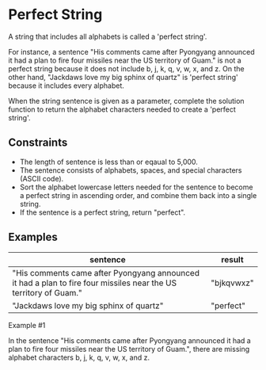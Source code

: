 # Perfect String

A string that includes all alphabets is called a 'perfect string'.

For instance, a sentence "His comments came after Pyongyang announced it had a plan to fire four missiles near the US territory of Guam." is not a perfect string because it does not include b, j, k, q, v, w, x, and z. On the other hand, "Jackdaws love my big sphinx of quartz" is 'perfect string' because it includes every alphabet.

When the string sentence is given as a parameter, complete the solution function to return the alphabet characters needed to create a 'perfect string'.

## Constraints

- The length of sentence is less than or eqaual to 5,000.
- The sentence consists of alphabets, spaces, and special characters (ASCII code).
- Sort the alphabet lowercase letters needed for the sentence to become a perfect string in ascending order, and combine them back into a single string.
- If the sentence is a perfect string, return "perfect".

## Examples

| sentence                                                                                                         | result     |
| ---------------------------------------------------------------------------------------------------------------- | ---------- |
| "His comments came after Pyongyang announced it had a plan to fire four missiles near the US territory of Guam." | "bjkqvwxz" |
| "Jackdaws love my big sphinx of quartz"                                                                          | "perfect"  |

Example #1

In the sentence "His comments came after Pyongyang announced it had a plan to fire four missiles near the US territory of Guam.", there are missing alphabet characters b, j, k, q, v, w, x, and z.
